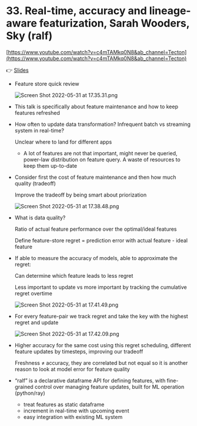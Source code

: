 # 33. Real-time, accuracy and lineage-aware featurization, Sarah Wooders, Sky (ralf)

[https://www.youtube.com/watch?v=c4mTAMkq0N8&ab_channel=Tecton](https://www.youtube.com/watch?v=c4mTAMkq0N8&ab_channel=Tecton)

👉 [Slides](https://www.dropbox.com/s/vilsu93nnxius1q/ralf_apply.pdf?dl=0)

- Feature store quick review
    
    ![Screen Shot 2022-05-31 at 17.35.31.png](33%20Real-time,%20accuracy%20and%20lineage-aware%20featuriza%202cd6122a8a4743beb14126db7d90d230/Screen_Shot_2022-05-31_at_17.35.31.png)
    

- This talk is specifically about feature maintenance and how to keep features refreshed
- How often to update data transformation? Infrequent batch vs streaming system in real-time?
    
    Unclear where to land for different apps
    
    - A lot of features are not that important, might never be queried, power-law distribution on feature query. A waste of resources to keep them up-to-date

- Consider first the cost of feature maintenance and then how much quality (tradeoff)
    
    Improve the tradeoff by being smart about priorization
    
    ![Screen Shot 2022-05-31 at 17.38.48.png](33%20Real-time,%20accuracy%20and%20lineage-aware%20featuriza%202cd6122a8a4743beb14126db7d90d230/Screen_Shot_2022-05-31_at_17.38.48.png)
    

- What is data quality?
    
    Ratio of actual feature performance over the optimal/ideal features
    
    Define feature-store regret = prediction error with actual feature - ideal feature
    

- If able to measure the accuracy of models, able to approximate the regret:
    
    Can determine which feature leads to less regret
    
    Less important to update vs more important by tracking the cumulative regret overtime
    
    ![Screen Shot 2022-05-31 at 17.41.49.png](33%20Real-time,%20accuracy%20and%20lineage-aware%20featuriza%202cd6122a8a4743beb14126db7d90d230/Screen_Shot_2022-05-31_at_17.41.49.png)
    
- For every feature-pair we track regret and take the key with the highest regret and update
    
    ![Screen Shot 2022-05-31 at 17.42.09.png](33%20Real-time,%20accuracy%20and%20lineage-aware%20featuriza%202cd6122a8a4743beb14126db7d90d230/Screen_Shot_2022-05-31_at_17.42.09.png)
    
- Higher accuracy for the same cost using this regret scheduling, different feature updates by timesteps, improving our tradeoff
    
    Freshness ≠ accuracy, they are correlated but not equal so it is another reason to look at model error for feature quality
    

- “ralf” is a declarative dataframe API for defining features, with fine-grained control over managing feature updates, built for ML operation (python/ray)
    - treat features as static dataframe
    - increment in real-time with upcoming event
    - easy integration with existing ML system